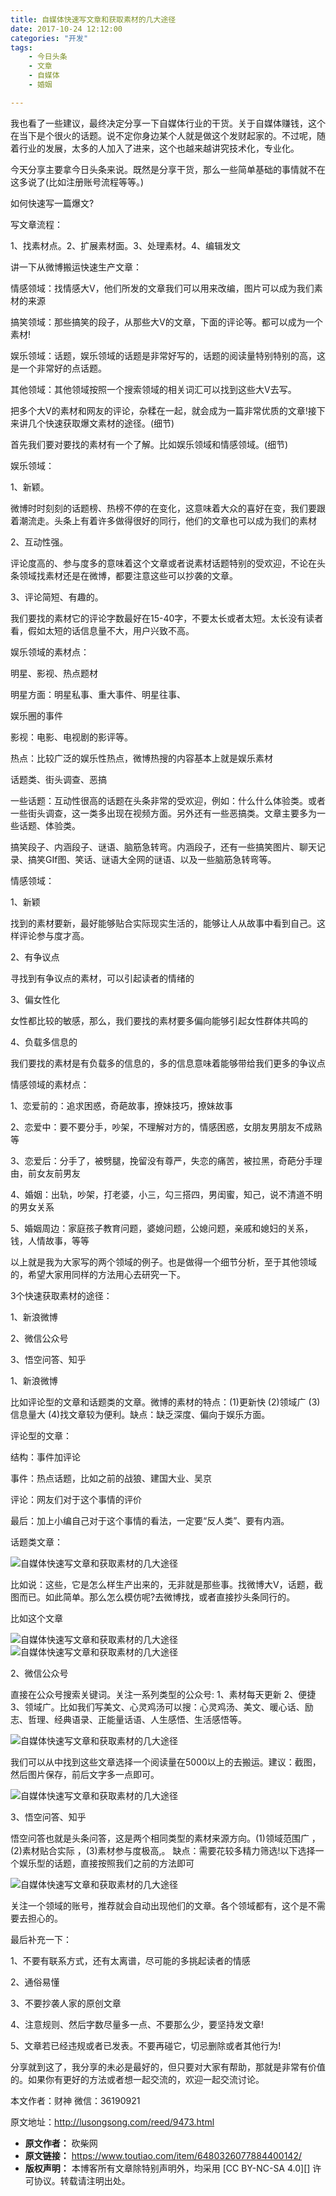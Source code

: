 ```yaml
---
title: 自媒体快速写文章和获取素材的几大途径
date: 2017-10-24 12:12:00
categories: "开发"
tags:
	- 今日头条
	- 文章
	- 自媒体
	- 婚姻

---
```


我也看了一些建议，最终决定分享一下自媒体行业的干货。关于自媒体赚钱，这个在当下是个很火的话题。说不定你身边某个人就是做这个发财起家的。不过呢，随着行业的发展，太多的人加入了进来，这个也越来越讲究技术化，专业化。

今天分享主要拿今日头条来说。既然是分享干货，那么一些简单基础的事情就不在这多说了(比如注册账号流程等等。)

如何快速写一篇爆文?

写文章流程：

1、找素材点。2、扩展素材面。3、处理素材。4、编辑发文

讲一下从微博搬运快速生产文章：

情感领域：找情感大V，他们所发的文章我们可以用来改编，图片可以成为我们素材的来源

搞笑领域：那些搞笑的段子，从那些大V的文章，下面的评论等。都可以成为一个素材!

娱乐领域：话题，娱乐领域的话题是非常好写的，话题的阅读量特别特别的高，这是一个非常好的点话题。

其他领域：其他领域按照一个搜索领域的相关词汇可以找到这些大V去写。

把多个大V的素材和网友的评论，杂糅在一起，就会成为一篇非常优质的文章!接下来讲几个快速获取爆文素材的途径。(细节)

首先我们要对要找的素材有一个了解。比如娱乐领域和情感领域。(细节)

娱乐领域：

1、新颖。

微博时时刻刻的话题榜、热榜不停的在变化，这意味着大众的喜好在变，我们要跟着潮流走。头条上有着许多做得很好的同行，他们的文章也可以成为我们的素材

2、互动性强。

评论度高的、参与度多的意味着这个文章或者说素材话题特别的受欢迎，不论在头条领域找素材还是在微博，都要注意这些可以抄袭的文章。

3、评论简短、有趣的。

我们要找的素材它的评论字数最好在15-40字，不要太长或者太短。太长没有读者看，假如太短的话信息量不大，用户兴致不高。

娱乐领域的素材点：

明星、影视、热点题材

明星方面：明星私事、重大事件、明星往事、

娱乐圈的事件

影视：电影、电视剧的影评等。

热点：比较广泛的娱乐性热点，微博热搜的内容基本上就是娱乐素材

话题类、街头调查、恶搞

一些话题：互动性很高的话题在头条非常的受欢迎，例如：什么什么体验类。或者一些街头调查，这一类多出现在视频方面。另外还有一些恶搞类。文章主要多为一些话题、体验类。

搞笑段子、内涵段子、谜语、脑筋急转弯。内涵段子，还有一些搞笑图片、聊天记录、搞笑GIf图、笑话、谜语大全网的谜语、以及一些脑筋急转弯等。

情感领域：

1、新颖

找到的素材要新，最好能够贴合实际现实生活的，能够让人从故事中看到自己。这样评论参与度才高。

2、有争议点

寻找到有争议点的素材，可以引起读者的情绪的

3、偏女性化

女性都比较的敏感，那么，我们要找的素材要多偏向能够引起女性群体共鸣的

4、负载多信息的

我们要找的素材是有负载多的信息的，多的信息意味着能够带给我们更多的争议点

情感领域的素材点：

1、恋爱前的：追求困惑，奇葩故事，撩妹技巧，撩妹故事

2、恋爱中：要不要分手，吵架，不理解对方的，情感困惑，女朋友男朋友不成熟等

3、恋爱后：分手了，被劈腿，挽留没有尊严，失恋的痛苦，被拉黑，奇葩分手理由，前女友前男友

4、婚姻：出轨，吵架，打老婆，小三，勾三搭四，男闺蜜，知己，说不清道不明的男女关系

5、婚姻周边：家庭孩子教育问题，婆媳问题，公媳问题，亲戚和媳妇的关系，钱，人情故事，等等

以上就是我为大家写的两个领域的例子。也是做得一个细节分析，至于其他领域的，希望大家用同样的方法用心去研究一下。

3个快速获取素材的途径：

1、新浪微博

2、微信公众号

3、悟空问答、知乎

1、新浪微博

比如评论型的文章和话题类的文章。微博的素材的特点：(1)更新快 (2)领域广 (3)信息量大 (4)找文章较为便利。缺点：缺乏深度、偏向于娱乐方面。

评论型的文章：

结构：事件加评论

事件：热点话题，比如之前的战狼、建国大业、吴京

评论：网友们对于这个事情的评价

最后：加上小编自己对于这个事情的看法，一定要“反人类”、要有内涵。

话题类文章：

![自媒体快速写文章和获取素材的几大途径][FA32-2MUQ-NB2E.jpg]

比如说：这些，它是怎么样生产出来的，无非就是那些事。找微博大V，话题，截图而已。如此简单。那么怎么模仿呢?去微博找，或者直接抄头条同行的。

比如这个文章

![自媒体快速写文章和获取素材的几大途径][7FEU-MA2I-QBBU.jpg]![自媒体快速写文章和获取素材的几大途径][VZZZ-ERUN-JM2M.jpg]

2、微信公众号

直接在公众号搜索关键词。关注一系列类型的公众号: 1、素材每天更新 2、便捷 3、领域广。比如我们写美文、心灵鸡汤可以搜：心灵鸡汤、美文、暖心话、励志、哲理、经典语录、正能量话语、人生感悟、生活感悟等。

![自媒体快速写文章和获取素材的几大途径][QUVM-E2FF-JY6V.jpg]

我们可以从中找到这些文章选择一个阅读量在5000以上的去搬运。建议：截图，然后图片保存，前后文字多一点即可。

![自媒体快速写文章和获取素材的几大途径][QNYF-U3EI-BQV2.jpg]

3、悟空问答、知乎

悟空问答也就是头条问答，这是两个相同类型的素材来源方向。(1)领域范围广 ，(2)素材贴合实际 ，(3)素材参与度极高,。 缺点：需要花较多精力筛选!以下选择一个娱乐型的话题，直接按照我们之前的方法即可

![自媒体快速写文章和获取素材的几大途径][YFJI-M2U2-EBUA.jpg]

关注一个领域的账号，推荐就会自动出现他们的文章。各个领域都有，这个是不需要去担心的。

最后补充一下：

1、不要有联系方式，还有太离谱，尽可能的多挑起读者的情感

2、通俗易懂

3、不要抄袭人家的原创文章

4、注意规则、然后字数尽量多一点、不要那么少，要坚持发文章!

5、文章若已经违规或者已发表。不要再碰它，切忌删除或者其他行为!

分享就到这了，我分享的未必是最好的，但只要对大家有帮助，那就是非常有价值的。如果你有更好的方法或者想一起交流的，欢迎一起交流讨论。

本文作者：财神 微信：36190921

原文地址：http://lusongsong.com/reed/9473.html


[FA32-2MUQ-NB2E.jpg]: /pro/os/crawler/FA32-2MUQ-NB2E.jpg
[7FEU-MA2I-QBBU.jpg]: /pro/os/crawler/7FEU-MA2I-QBBU.jpg
[VZZZ-ERUN-JM2M.jpg]: /pro/os/crawler/VZZZ-ERUN-JM2M.jpg
[QUVM-E2FF-JY6V.jpg]: /pro/os/crawler/QUVM-E2FF-JY6V.jpg
[QNYF-U3EI-BQV2.jpg]: /pro/os/crawler/QNYF-U3EI-BQV2.jpg
[YFJI-M2U2-EBUA.jpg]: /pro/os/crawler/YFJI-M2U2-EBUA.jpg
 *  **原文作者：** 砍柴网
 *  **原文链接：** https://www.toutiao.com/item/6480326077884400142/
 *  **版权声明：** 本博客所有文章除特别声明外，均采用 [CC BY-NC-SA 4.0][] 许可协议。转载请注明出处。